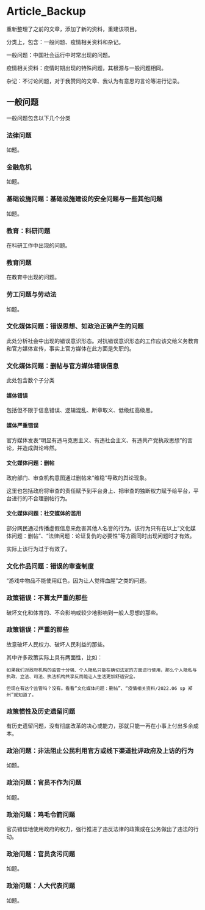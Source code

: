 # Article_Backup
重新整理了之前的文章，添加了新的资料，重建该项目。

分类上，包含：一般问题、疫情相关资料和杂记。

一般问题：中国社会运行中时常出现的问题。

疫情相关资料：疫情时期出现的特殊问题，其根源与一般问题相同。

杂记：不讨论问题，对于我赞同的文章、我认为有意思的言论等进行记录。

## 一般问题

一般问题包含以下几个分类

### 法律问题

如题。

### 金融危机

如题。

### 基础设施问题：基础设施建设的安全问题与一些其他问题

如题。

### 教育：科研问题

在科研工作中出现的问题。

### 教育问题

在教育中出现的问题。

### 劳工问题与劳动法

如题。

### 文化媒体问题：错误思想、如政治正确产生的问题

此处分析社会中出现的错误意识形态。对抗错误意识形态的工作应该交给义务教育和官方媒体宣传，事实上官方媒体在此方面是失职的。

### 文化媒体问题：删帖与官方媒体错误信息

此处包含数个子分类

#### 媒体错误

包括但不限于信息错误、逻辑混乱、断章取义、低级红高级黑。

#### 媒体严重错误

官方媒体发表“明显有违马克思主义、有违社会主义、有违共产党执政思想”的言论，并造成舆论哗然。

#### 文化媒体问题：删帖

政府部门、审查机构意图通过删帖来“维稳”导致的舆论现象。

这里也包括政府将审查的责任赋予到平台身上、把审查的独断权力赋予给平台，平台进行的不合理删帖行为。

#### 文化媒体问题：社交媒体的滥用

部分网民通过传播虚假信息来危害其他人名誉的行为。该行为只有在以上“文化媒体问题：删帖”、“法律问题：论证复仇的必要性”等方面同时出现问题时才有效。

实际上该行为过于有效了。

### 文化作品问题：错误的审查制度

“游戏中物品不能使用红色，因为让人觉得血腥”之类的问题。

### 政策错误：不算太严重的那些

破坏文化和体育的、不会影响或较少地影响到一般人思想的那些。

### 政策错误：严重的那些

故意破坏人民权力、破坏人民利益的那些。

其中许多政策实际上具有两面性，比如：

    如果我们对政府机构的监管十分强、个人隐私只能在确切法定的方面进行使用，那么个人隐私与执政、立法、司法、执法机构共享反而能让人生活更加舒适安全。
    
    但现在有这个监管吗？没有。看看“文化媒体问题：删帖”、“疫情相关资料/2022.06 sp 郑州”就知道了。

### 政策惯性及历史遗留问题

有历史遗留问题，没有彻底改革的决心或能力，那就只能一再在小事上付出多余成本。

### 政治问题：非法阻止公民利用官方或线下渠道批评政府及上访的行为

如题。

### 政治问题：官员不作为问题

如题。

### 政治问题：鸡毛令箭问题

官员错误地使用政府的权力，强行推进了违反法律的政策或在公务做出了违法的行动。

### 政治问题：官员贪污问题

如题。

### 政治问题：人大代表问题

如题。
